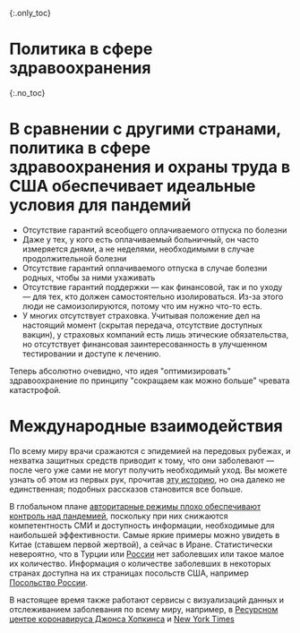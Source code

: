 {:.only_toc}
# Политика в сфере здравоохранения

{:.no_toc}
# В сравнении с другими странами, политика в сфере здравоохранения и охраны труда в США обеспечивает идеальные условия для пандемий

- Отсутствие гарантий всеобщего оплачиваемого отпуска по болезни
- Даже у тех, у кого есть оплачиваемый больничный, он часто измеряется днями, а не неделями, необходимыми в случае продолжительной болезни
- Отсутствие гарантий оплачиваемого отпуска в случае болезни родных, чтобы за ними ухаживать
- Отсутствие гарантий поддержки — как финансовой, так и по уходу — для тех, кто должен самостоятельно изолироваться. Из-за этого люди не самоизолируются, потому что им нужно что-то есть.
- У многих отсутствует страховка. Учитывая положение дел на настоящий момент (скрытая передача, отсутствие доступных вакцин), у страховых компаний есть лишь этические обязательства, но отсутствует финансовая заинтересованность в улучшенном тестировании и доступе к лечению.

Теперь абсолютно очевидно, что идея "оптимизировать" здравоохранение по принципу "сокращаем как можно больше" чревата катастрофой. 

# Международные взаимодействия

По всему миру врачи сражаются с эпидемией на передовых рубежах, и нехватка защитных средств приводит к тому, что они заболевают — после чего уже сами не могут получить необходимый уход. Вы можете узнать об этом из первых рук, прочитав [эту историю](https://twitter.com/stuff_so/status/1236467114933813248), но она далеко не единственная; подобных рассказов становится все больше.

В глобальном плане [авторитарные режимы плохо обеспечивают контроль над пандемией](https://www.theatlantic.com/technology/archive/2020/02/coronavirus-and-blindness-authoritarianism/606922/), поскольку при них снижаются компетентность СМИ и доступность информации, необходимые для наибольшей эффективности. Самые яркие примеры можно увидеть в Китае (ставшем первой жертвой), а сейчас в Иране. Статистически невероятно, что в Турции или [России](https://ru.usembassy.gov/covid-19-information/) нет заболевших или такое малое их количество. Информация о количестве заболевших в некоторых странах доступна на их страницах посольств США, например [Посольство России](https://ru.usembassy.gov/covid-19-information/). 

В настоящее время также работают сервисы с визуализаций данных и отслеживанием заболевания по всему миру, например, в [Ресурсном центре коронавируса Джонса Хопкинса](https://coronavirus.jhu.edu/map.html) и [New York Times](https://www.nytimes.com/interactive/2020/world/coronavirus-maps.html)
